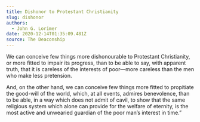 ```yaml
---
title: Dishonor to Protestant Christianity
slug: dishonor
authors:
  - John G. Lorimer
date: 2020-12-14T01:35:09.481Z
source: The Deaconship
---
```

We can conceive few things more dishonourable to Protestant Christianity, or more fitted to impair its progress, than to be able to say, with apparent truth, that it is careless of the interests of poor—more careless than the men who make less pretension. 

And, on the other hand, we can conceive few things more fitted to propitiate the good-will of the world, which, at all events, admires benevolence, than to be able, in a way which does not admit of cavil, to show that the same religious system which alone can provide for the welfare of eternity, is the most active and unwearied guardian of the poor man’s interest in time.”
